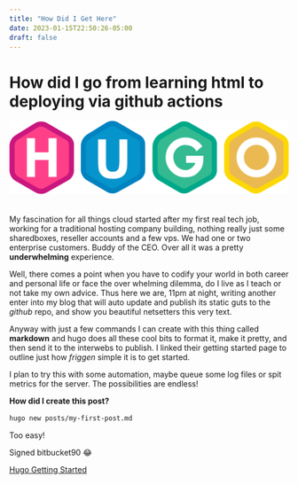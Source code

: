 ```yaml
---
title: "How Did I Get Here"
date: 2023-01-15T22:50:26-05:00
draft: false
---
```



# **How did I go from learning html to deploying via github actions**

![HUGO logo!](https://raw.githubusercontent.com/gohugoio/gohugoioTheme/master/static/images/hugo-logo-wide.svg?sanitize=true)
<br> 
<br> 
<br>
My fascination for all things cloud started after my first real tech job, working for a traditional hosting company building, nothing really just some sharedboxes, reseller accounts and a few vps. We had one or two enterprise customers. Buddy of the CEO. 
Over all it was a pretty **underwhelming** experience.

Well, there comes a point when you have to codify your world in both career and personal life or face the over whelming dilemma, do I live as I teach or not take my own advice. Thus here we are, 11pm at night, writing another enter into my blog that will auto update and publish its static guts to the *github* repo, and show you beautiful netsetters this very text.

Anyway with just a few commands I can create with this thing called **markdown** and hugo does all these cool bits to format it, make it pretty, and then send it to the interwebs to publish. I linked their getting started page to outline just how *friggen* simple it is to get started. 

I plan to try this with some automation, maybe queue some log files or spit metrics for the server. The possibilities are endless! 

**How did I create this post?**
```bash
hugo new posts/my-first-post.md
```
Too easy!

Signed bitbucket90 :joy:

[Hugo Getting Started](https://gohugo.io/getting-started/quick-start/)


